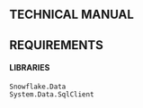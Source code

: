 ## TECHNICAL MANUAL

## REQUIREMENTS



#### LIBRARIES
```
Snowflake.Data
System.Data.SqlClient
```

